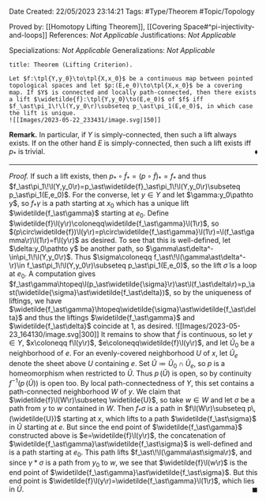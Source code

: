 <div class="topSpace"></div>

Date Created: 22/05/2023 23:14:21
Tags: #Type/Theorem #Topic/Topology

Proved by: [[Homotopy Lifting Theorem]], [[Covering Space#^pi-injectivity-and-loops]]
References: <i>Not Applicable</i>
Justifications: <i>Not Applicable</i>

Specializations: <i>Not Applicable</i>
Generalizations: <i>Not Applicable</i>

``` ad-Theorem
title: Theorem (Lifting Criterion).

Let $f:\tpl{Y,y_0}\to\tpl{X,x_0}$ be a continuous map between pointed topological spaces and let $p:(E,e_0)\to\tpl{X,x_0}$ be a covering map. If $Y$ is connected and locally path-connected, then there exists a lift $\widetilde{f}:\tpl{Y,y_0}\to(E,e_0)$ of $f$ iff $f_\ast\pi_1\!\l(Y,y_0\r)\subseteq p_\ast\pi_1(E,e_0)$, in which case the lift is unique.
![[Images/2023-05-22_233431/image.svg|150]]

```

<b>Remark.</b> In particular, if $Y$ is simply-connected, then such a lift always exists. If on the other hand $E$ is simply-connected, then such a lift exists iff $p_\ast$ is trivial.<span style="float:right;">$\blacklozenge$</span>

---

<i>Proof.</i> If such a lift exists, then $p_\ast\circ\widetilde{f}_\ast=(p\circ\widetilde{f})_\ast=f_\ast$ and thus $f_\ast\pi_1\!\l(Y,y_0\r)=p_\ast\widetilde{f}_\ast\pi_1\!\l(Y,y_0\r)\subseteq p_\ast\pi_1(E,e_0)$. For the converse, let $y\in Y$ and let $\gamma:y_0\pathto y$, so $f_\ast\gamma$ is a path starting at $x_0$ which has a unique lift $\widetilde{f_\ast\gamma}$ starting at $e_0$. Define $\widetilde{f}\l(y\r)\coloneqq\widetilde{f_\ast\gamma}\l(1\r)$, so $(p\circ\widetilde{f})\l(y\r)=p\circ\widetilde{f_\ast\gamma}\l(1\r)=\l(f_\ast\gamma\r)\l(1\r)=f\l(y\r)$ as desired. To see that this is well-defined, let $\delta:y_0\pathto y$ be another path, so $\gamma\ast\delta^-\in\pi_1\!\l(Y,y_0\r)$. Thus $\sigma\coloneqq f_\ast\!\l(\gamma\ast\delta^-\r)\in f_\ast\pi_1\!\l(Y,y_0\r)\subseteq p_\ast\pi_1(E,e_0)$, so the lift $\widetilde{\sigma}$ is a loop at $e_0$. A computation gives $f_\ast\gamma\htopeq\l(p_\ast\widetilde{\sigma}\r)\ast\l(f_\ast\delta\r)=p_\ast(\widetilde{\sigma}\ast\widetilde{f_\ast\delta})$, so by the uniqueness of liftings, we have $\widetilde{f_\ast\gamma}\htopeq\widetilde{\sigma}\ast\widetilde{f_\ast\delta}$ and thus the liftings $\widetilde{f_\ast\gamma}$ and $\widetilde{f_\ast\delta}$ coincide at $1$, as desired.
![[Images/2023-05-23_164130/image.svg|300]] It remains to show that $\widetilde{f}$ is continuous, so let $y\in Y$, $x\coloneqq f\l(y\r)$, $e\coloneqq\widetilde{f}\l(y\r)$, and let $\widetilde{U}_0$ be a neighborhood of $e$. For an evenly-covered neighborhood $U$ of $x$, let $\widetilde{U}_e$ denote the sheet above $U$ containing $e$. Set $\widetilde{U}\coloneqq \widetilde{U}_0\cap \widetilde{U}_e$, so $p$ is a homeomorphism when restricted to $\widetilde{U}$. Thus $p\,(\widetilde{U})$ is open, so by continuity $f^{-1}(p\,(\widetilde{U}))$ is open too. By local path-connectedness of $Y$, this set contains a path-connected neighborhood $W$ of $y$. We claim that $\widetilde{f}\l(W\r)\subseteq \widetilde{U}$, so take $w\in W$ and let $\sigma$ be a path from $y$ to $w$ contained in $W$. Then $f_\ast\sigma$ is a path in $f\l(W\r)\subseteq p\,(\widetilde{U})$ starting at $x$, which lifts to a path $\widetilde{f_\ast\sigma}$ in $\widetilde{U}$ starting at $e$. But since the end point of $\widetilde{f_\ast\gamma}$ constructed above is $e=\widetilde{f}\l(y\r)$, the concatenation of $\widetilde{f_\ast\gamma}\ast\widetilde{f_\ast\sigma}$ is well-defined and is a path starting at $e_0$. This path lifts $f_\ast\!\l(\gamma\ast\sigma\r)$, and since $\gamma\ast\sigma$ is a path from $y_0$ to $w$, we see that $\widetilde{f}\l(w\r)$ is the end point of $\widetilde{f_\ast\gamma}\ast\widetilde{f_\ast\sigma}$. But this end point is $\widetilde{f}\l(y\r)=\widetilde{f_\ast\gamma}\l(1\r)$, which lies in $\widetilde{U}$.<span style="float:right;">$\blacksquare$</span>
